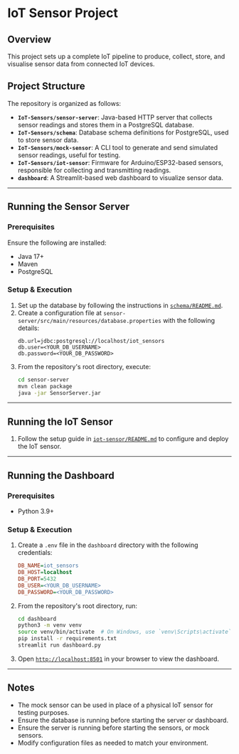 # IoT Sensor Project

## Overview
This project sets up a complete IoT pipeline to produce, collect, store, and visualise sensor data from connected IoT devices.

## Project Structure
The repository is organized as follows:

- **`IoT-Sensors/sensor-server`**: Java-based HTTP server that collects sensor readings and stores them in a PostgreSQL database.
- **`IoT-Sensors/schema`**: Database schema definitions for PostgreSQL, used to store sensor data.
- **`IoT-Sensors/mock-sensor`**: A CLI tool to generate and send simulated sensor readings, useful for testing.
- **`IoT-Sensors/iot-sensor`**: Firmware for Arduino/ESP32-based sensors, responsible for collecting and transmitting readings.
- **`dashboard`**: A Streamlit-based web dashboard to visualize sensor data.

---

## Running the Sensor Server

### Prerequisites
Ensure the following are installed:
- Java 17+
- Maven
- PostgreSQL

### Setup & Execution
1. Set up the database by following the instructions in [`schema/README.md`](schema/README.md).
2. Create a configuration file at `sensor-server/src/main/resources/database.properties` with the following details:
    ```properties
    db.url=jdbc:postgresql://localhost/iot_sensors
    db.user=<YOUR_DB_USERNAME>
    db.password=<YOUR_DB_PASSWORD>
    ```
3. From the repository's root directory, execute:
    ```sh
    cd sensor-server
    mvn clean package
    java -jar SensorServer.jar
    ```

---

## Running the IoT Sensor

1. Follow the setup guide in [`iot-sensor/README.md`](iot-sensor/README.md) to configure and deploy the IoT sensor.

---

## Running the Dashboard

### Prerequisites
- Python 3.9+

### Setup & Execution
1. Create a `.env` file in the `dashboard` directory with the following credentials:
    ```ini
    DB_NAME=iot_sensors
    DB_HOST=localhost
    DB_PORT=5432
    DB_USER=<YOUR_DB_USERNAME>
    DB_PASSWORD=<YOUR_DB_PASSWORD>
    ```
2. From the repository's root directory, run:
    ```sh
    cd dashboard
    python3 -m venv venv
    source venv/bin/activate  # On Windows, use `venv\Scripts\activate`
    pip install -r requirements.txt
    streamlit run dashboard.py
    ```
3. Open [`http://localhost:8501`](http://localhost:8501) in your browser to view the dashboard.

---

## Notes
- The mock sensor can be used in place of a physical IoT sensor for testing purposes.
- Ensure the database is running before starting the server or dashboard.
- Ensure the server is running before starting the sensors, or mock sensors.
- Modify configuration files as needed to match your environment.
